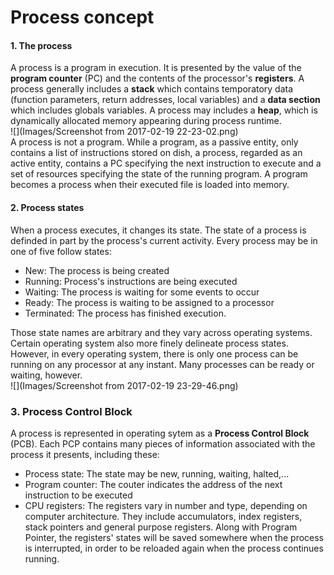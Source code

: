 Process concept
================

#### 1. **The process**
A process is a program in execution. It is presented by the value of the **program counter** (PC) and the contents of the processor's **registers**. A process generally includes a **stack** which contains temporatory data (function parameters, return addresses, local variables) and a **data section** which includes globals variables. A process may includes a **heap**, which is dynamically allocated memory appearing during process runtime.  
![](Images/Screenshot from 2017-02-19 22-23-02.png)  
A process is not a program. While a program, as a passive entity, only contains a list of instructions stored on dish, a process, regarded as an active entity, contains a PC specifying the next instruction to execute and a set of resources specifying the state of the running program. A program becomes a process when their executed file is loaded into memory.  
#### 2. **Process states**
When a process executes, it changes its state. The state of a process is definded in part by the process's current activity. Every process may be in one of five follow states:
* New: The process is being created
* Running: Process's instructions are being executed
* Waiting: The process is waiting for some events to occur
* Ready: The process is waiting to be assigned to a processor
* Terminated: The process has finished execution.  

Those state names are arbitrary and they vary across operating systems. Certain operating system also more finely delineate process states. However, in every operating system, there is only one process can be running on any processor at any instant. Many processes can be ready or waiting, however.  
![](Images/Screenshot from 2017-02-19 23-29-46.png)  
### 3. **Process Control Block**
A process is represented in operating sytem as a **Process Control Block** (PCB). Each PCP contains many pieces of information associated with the process it presents, including these:  
* Process state: The state may be new, running, waiting, halted,...
* Program counter: The couter indicates the address of the next instruction to be executed
* CPU registers: The registers vary in number and type, depending on computer architecture. They include accumulators, index registers, stack pointers and general purpose registers. Along with Program Pointer, the registers' states will be saved somewhere when the process is interrupted, in order to be reloaded again when the process continues running.
